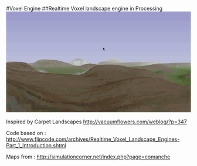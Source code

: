 #Voxel Engine
##Realtime Voxel landscape engine in Processing
![preview](preview.gif?raw=true "preview")



Inspired by Carpet Landscapes http://vacuumflowers.com/weblog/?p=347


Code based on :
http://www.flipcode.com/archives/Realtime_Voxel_Landscape_Engines-Part_1_Introduction.shtml

Maps from :
http://simulationcorner.net/index.php?page=comanche